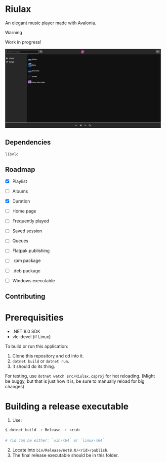 # Riulax
An elegant music player made with Avalonia.

>[!WARNING]
> Work in progress!

![preview](./image/preview.png)

## Dependencies
```
libvlc
```

## Roadmap
+ [x] Playlist
+ [ ] Albums
+ [x] Duration
+ [ ] Home page
+ [ ] Frequently played
+ [ ] Saved session
+ [ ] Queues

+ [ ] Flatpak publishing
+ [ ] .rpm package
+ [ ] .deb package
+ [ ] Windows executable

## Contributing
# Prerequisities
+ .NET 8.0 SDK
+ vlc-devel (if Linux)

To build or run this application:
1. Clone this repository and cd into it.
2. `dotnet build` or `dotnet run`.
3. It should do its thing.

For testing, use `dotnet watch src/Riulax.csproj` for hot reloading. (Might be buggy, but that is just how it is, be sure to manually reload for big changes)

# Building a release executable
1. Use:
```bash
$ dotnet build -c Release -r <rid>

# rid can be either: `win-x64` or `linux-x64`
```
2. Locate into `bin/Release/net8.0/<rid>/publish`.
3. The final release executable should be in this folder.
